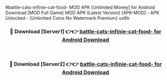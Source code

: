 #battle-cats-infinie-cat-food- MOD APK [Unlimited Money] for Android Download [MOD Full Game] MOD APK (Latest Version) [APK-MOD] - APK Unlocked - [Unlimited Coins No Watermark Premium] ux9tr



<div align="center">

<h3>🔴 Download [Server1] 👉👉 <a href="https://andorid.site?title=battle-cats-infinie-cat-food-&ref=13M1">battle-cats-infinie-cat-food- for Android Download</a></h3><br>

<h3>🔴 Download [Server2] 👉👉 <a href="https://andorid.site?title=battle-cats-infinie-cat-food-&ref=13M1">battle-cats-infinie-cat-food- for Android Download</a></h3>
</div>